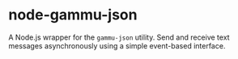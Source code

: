 node-gammu-json
===============

A Node.js wrapper for the `gammu-json` utility. Send and receive text messages asynchronously using a simple event-based interface.